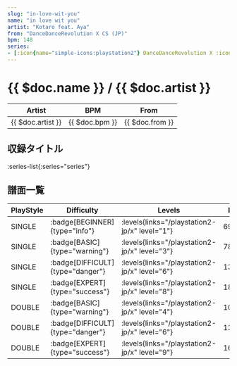 ```yaml
---
slug: "in-love-wit-you"
name: "in love wit you"
artist: "Kotaro feat. Aya"
from: "DanceDanceRevolution X CS (JP)"
bpm: 148
series:
- [:icon{name="simple-icons:playstation2"} DanceDanceRevolution X :icon{name="flag:jp-4x3"}](/playstation2-jp/x)
---
```


# {{ $doc.name }} / {{ $doc.artist }}

|Artist|BPM|From|
|------|---|----|
|{{ $doc.artist }}|{{ $doc.bpm }}|{{ $doc.from }}|

## 収録タイトル

:series-list{:series="series"}

## 譜面一覧

|PlayStyle|Difficulty|Levels|Notes|Movie|
|---------|----------|------|-----|-----|
|SINGLE| :badge[BEGINNER]{type="info"}| :levels{links="/playstation2-jp/x" level="1"}|69/0||
|SINGLE| :badge[BASIC]{type="warning"}| :levels{links="/playstation2-jp/x" level="3"}|78/31||
|SINGLE| :badge[DIFFICULT]{type="danger"}| :levels{links="/playstation2-jp/x" level="6"}|135/47||
|SINGLE| :badge[EXPERT]{type="success"}| :levels{links="/playstation2-jp/x" level="8"}|182/82||
|DOUBLE| :badge[BASIC]{type="warning"}| :levels{links="/playstation2-jp/x" level="4"}|101/34||
|DOUBLE| :badge[DIFFICULT]{type="danger"}| :levels{links="/playstation2-jp/x" level="6"}|134/58||
|DOUBLE| :badge[EXPERT]{type="success"}| :levels{links="/playstation2-jp/x" level="9"}|169/100||

